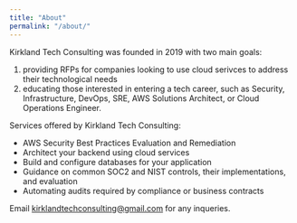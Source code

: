 ```yaml
---
title: "About"
permalink: "/about/"
---
```


Kirkland Tech Consulting was founded in 2019 with two main goals: 
1. providing RFPs for companies looking to use cloud serivces to address their technological needs
2. educating those interested in entering a tech career, such as Security, Infrastructure, DevOps, SRE, AWS Solutions Architect, or Cloud Operations Engineer.

Services offered by Kirkland Tech Consulting:
* AWS Security Best Practices Evaluation and Remediation
* Architect your backend using cloud services
* Build and configure databases for your application
* Guidance on common SOC2 and NIST controls, their implementations, and evaluation 
* Automating audits required by compliance or business contracts 

Email kirklandtechconsulting@gmail.com for any inqueries. 